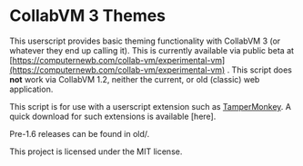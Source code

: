# CollabVM 3 Themes

This userscript provides basic theming functionality with CollabVM 3 (or
whatever they end up calling it). This is currently available via public beta
at 
[https://computernewb.com/collab-vm/experimental-vm](https://computernewb.com/collab-vm/experimental-vm)
. This script does 
**not** work via CollabVM 1.2, neither the current, or old (classic)
web application. 

This script is for use with a userscript extension such as 
[TamperMonkey](https://www.tampermonkey.net/). A quick download for such 
extensions is available [here]. 

Pre-1.6 releases can be found in old/.

This project is licensed under the MIT license.
